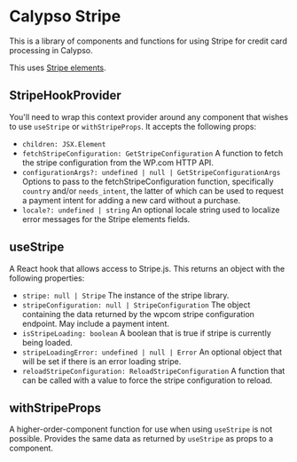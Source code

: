 # Calypso Stripe

This is a library of components and functions for using Stripe for credit card processing in Calypso.

This uses [Stripe elements](https://stripe.com/payments/elements).

## StripeHookProvider

You'll need to wrap this context provider around any component that wishes to use `useStripe` or `withStripeProps`. It accepts the following props:

- `children: JSX.Element`
- `fetchStripeConfiguration: GetStripeConfiguration` A function to fetch the stripe configuration from the WP.com HTTP API.
- `configurationArgs?: undefined | null | GetStripeConfigurationArgs` Options to pass to the fetchStripeConfiguration function, specifically `country` and/or `needs_intent`, the latter of which can be used to request a payment intent for adding a new card without a purchase.
- `locale?: undefined | string` An optional locale string used to localize error messages for the Stripe elements fields.

## useStripe

A React hook that allows access to Stripe.js. This returns an object with the following properties:

- `stripe: null | Stripe` The instance of the stripe library.
- `stripeConfiguration: null | StripeConfiguration` The object containing the data returned by the wpcom stripe configuration endpoint. May include a payment intent.
- `isStripeLoading: boolean` A boolean that is true if stripe is currently being loaded.
- `stripeLoadingError: undefined | null | Error` An optional object that will be set if there is an error loading stripe.
- `reloadStripeConfiguration: ReloadStripeConfiguration` A function that can be called with a value to force the stripe configuration to reload.

## withStripeProps

A higher-order-component function for use when using `useStripe` is not possible. Provides the same data as returned by `useStripe` as props to a component.
